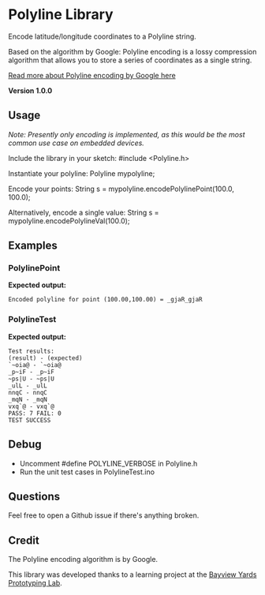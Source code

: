 # Polyline Library

Encode latitude/longitude coordinates to a Polyline string.

Based on the algorithm by Google: Polyline encoding is a lossy compression algorithm that allows you to store a series of coordinates as a single string.

[Read more about Polyline encoding by Google here](https://developers.google.com/maps/documentation/utilities/polylineutility)

**Version 1.0.0**


## Usage

*Note: Presently only encoding is implemented, as this would be the most common use case on embedded devices.*

Include the library in your sketch:
#include <Polyline.h>

Instantiate your polyline:
Polyline mypolyline;

Encode your points:
String s = mypolyline.encodePolylinePoint(100.0, 100.0);

Alternatively, encode a single value:
String s = mypolyline.encodePolylineVal(100.0);


## Examples

### PolylinePoint

**Expected output:**

	Encoded polyline for point (100.00,100.00) = _gjaR_gjaR


### PolylineTest

**Expected output:**

	Test results: 
	(result) - (expected)
	`~oia@ - `~oia@
	_p~iF - _p~iF
	~ps|U - ~ps|U
	_ulL - _ulL
	nnqC - nnqC
	_mqN - _mqN
	vxq`@ - vxq`@
	PASS: 7 FAIL: 0
	TEST SUCCESS


## Debug

* Uncomment #define POLYLINE_VERBOSE in Polyline.h
* Run the unit test cases in PolylineTest.ino


## Questions

Feel free to open a Github issue if there's anything broken.


## Credit

The Polyline encoding algorithm is by Google.

This library was developed thanks to a learning project at the [Bayview Yards Prototyping Lab](https://bayviewyards.org/prototyping-lab-2/).
